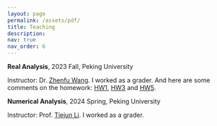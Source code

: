 ```yaml
---
layout: page
permalink: /assets/pdf/
title: Teaching
description:
nav: true
nav_order: 6
---
```


**Real Analysis**, 2023 Fall, Peking University

Instructor: Dr. [Zhenfu Wang](http://faculty.bicmr.pku.edu.cn/~zhenfuwang/). I worked as a grader. And here are some comments on the homework:
[HW1](RealAnalHW1.pdf), [HW3](RealAnalHW3.pdf) and [HW5](RealAnalHW5.pdf).

**Numerical Analysis**, 2024 Spring, Peking University

Instructor: Prof. [Tiejun Li](https://www.math.pku.edu.cn/teachers/litj/). I worked as a grader.